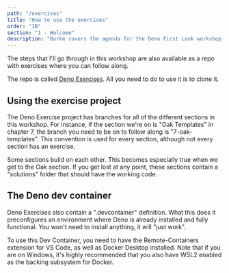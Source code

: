 ```yaml
---
path: "/exercises"
title: "How to use the exercises"
order: "1B"
section: "1 - Welcome"
description: "Burke covers the agenda for the Deno First Look workshop, talks about himself a little bit more than you would probably like, explains how to submit issues with this course and then pontificates on whether or not Deno is something that has a future and if we should be investing valuable time into learning it."
---
```


The steps that I'll go through in this workshop are also available as a repo with exercises where you can follow along.

The repo is called [Deno Exercises](https://github.com/burkeholland/deno-exercises). All you need to do to use it is to clone it.

## Using the exercise project

The Deno Exercise project has branches for all of the different sections in this workshop. For instance, if the section we're on is "Oak Templates" in chapter 7, the branch you need to be on to follow along is "7-oak-templates". This convention is used for every section, although not every section has an exercise.

Some sections build on each other. This becomes especially true when we get to the Oak section. If you get lost at any point, these sections contain a "solutions" folder that should have the working code.

## The Deno dev container

Deno Exercises also contain a ".devcontainer" definition. What this does it preconfigures an environment where Deno is already installed and fully functional. You won't need to install anything, it will "just work".

To use this Dev Container, you need to have the Remote-Containers extension for VS Code, as well as Docker Desktop installed. Note that if you are on Windows, it's highly recommended that you also have WSL2 enabled as the backing subsystem for Docker.
